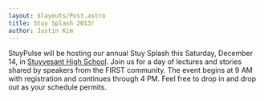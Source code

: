 ```yaml
---
layout: $layouts/Post.astro
title: Stuy Splash 2013!
author: Justin Kim
---
```

StuyPulse will be hosting our annual Stuy Splash this Saturday, December 14, in [Stuyvesant High School](http://stuypulse.com/contact/). Join us for a day of lectures and stories shared by speakers from the FIRST community. The event begins at 9 AM with registration and continues through 4 PM. Feel free to drop in and drop out as your schedule permits.
